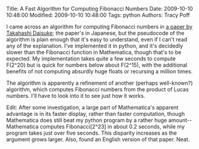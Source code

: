Title: A Fast Algorithm for Computing Fibonacci Numbers
Date: 2009-10-10 10:48:00
Modified: 2009-10-10 10:48:00
Tags: python
Authors: Tracy Poff

I came across an algorithm for computing Fibonacci numbers in [a paper by
Takahashi Daisuke](http://ci.nii.ac.jp/naid/110002725383/en); the paper's in
Japanese, but the pseudocode of the algorithm is plain enough that it's easy to
understand, even if I can't read any of the explanation. I've implemented it in
python, and it's decidedly slower than the Fibonacci function in Mathematica,
though that's to be expected. My implementation takes quite a few seconds to
compute F(2^20) but is quick for numbers below about F(2^15), with the
additional benefits of not computing absurdly huge floats or recursing a million
times.

The algorithm is apparently a refinement of another (perhaps well-known?)
algorithm, which computes Fibonacci numbers from the product of Lucas numbers.
I'll have to look into it to see just how it works.

Edit: After some investigation, a large part of Mathematica's apparent advantage
is in its faster display, rather than faster computation, though Mathematica
does still beat my python program by a rather huge amount--Mathematica computes
Fibonacci[2^23] in about 0.2 seconds, while my program takes just over five
seconds. This disparity increases as the argument grows larger. Also, found an
English version of that paper. Neat.
